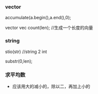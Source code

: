 ### vector
accumulate(a.begin(),a.end(),0);   

vector<int> vec count(len); //生成一个长度的向量   

### string
stio(str) //string 2 int   
	
substr(0,len);

### 求平均数  

- 应该用大的减小的，除以二，再加上小的
